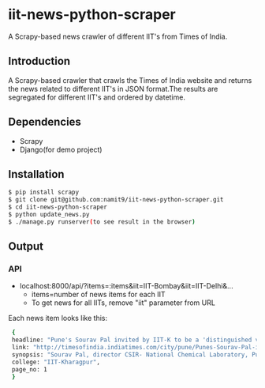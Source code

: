 # iit-news-python-scraper
A Scrapy-based news crawler of different IIT's from Times of India.

## Introduction
A Scrapy-based crawler that crawls the Times of India website and returns the news related to different IIT's in JSON format.The results are segregated for different IIT's and ordered by datetime.

## Dependencies
- Scrapy
- Django(for demo project)

## Installation
```sh
$ pip install scrapy
$ git clone git@github.com:namit9/iit-news-python-scraper.git
$ cd iit-news-python-scraper
$ python update_news.py
$ ./manage.py runserver(to see result in the browser)
```

## Output
### API
- localhost:8000/api/?items=:items&iit=IIT-Bombay&iit=IIT-Delhi&...
  - items=number of news items for each IIT
  - To get news for all IITs, remove "iit" parameter from URL 

Each news item looks like this:
```sh
 {
 headline: "Pune's Sourav Pal invited by IIT-K to be a 'distinguished visiting professor'",
 link: "http://timesofindia.indiatimes.com/city/pune/Punes-Sourav-Pal-invited-by-IIT-K-to-be-a-distinguished-visiting-professor/articleshow/46897750.cms",
 synopsis: "Sourav Pal, director CSIR- National Chemical Laboratory, Pune has been invited to be a ‘Distinguished  Visiting Professor’ at Indian Institute of Technology (IIT), Kharagpur for the period of five years.",
 college: "IIT-Kharagpur",
 page_no: 1
 }
```
